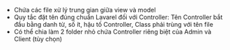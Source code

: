 - Chứa các file xử lý trung gian giữa view và model 
- Quy tắc đặt tên đúng chuẩn Lavarel đối với Controller: Tên Controller bắt đầu bằng danh từ, số ít, hậu tố Controller, Class phải trùng với tên file
- Có thể chia làm 2 folder nhỏ chứa Controller riêng biệt của Admin và Client (tùy chọn)
